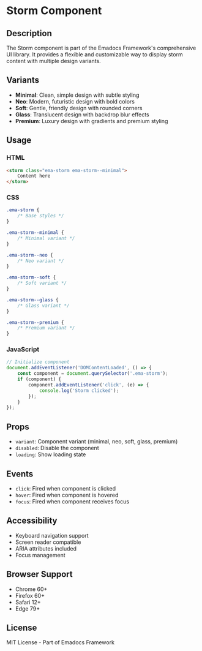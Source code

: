 # Storm Component

## Description
The Storm component is part of the Emadocs Framework's comprehensive UI library. It provides a flexible and customizable way to display storm content with multiple design variants.

## Variants
- **Minimal**: Clean, simple design with subtle styling
- **Neo**: Modern, futuristic design with bold colors
- **Soft**: Gentle, friendly design with rounded corners
- **Glass**: Translucent design with backdrop blur effects
- **Premium**: Luxury design with gradients and premium styling

## Usage

### HTML
```html
<storm class="ema-storm ema-storm--minimal">
    Content here
</storm>
```

### CSS
```css
.ema-storm {
    /* Base styles */
}

.ema-storm--minimal {
    /* Minimal variant */
}

.ema-storm--neo {
    /* Neo variant */
}

.ema-storm--soft {
    /* Soft variant */
}

.ema-storm--glass {
    /* Glass variant */
}

.ema-storm--premium {
    /* Premium variant */
}
```

### JavaScript
```javascript
// Initialize component
document.addEventListener('DOMContentLoaded', () => {
    const component = document.querySelector('.ema-storm');
    if (component) {
        component.addEventListener('click', (e) => {
            console.log('Storm clicked');
        });
    }
});
```

## Props
- `variant`: Component variant (minimal, neo, soft, glass, premium)
- `disabled`: Disable the component
- `loading`: Show loading state

## Events
- `click`: Fired when component is clicked
- `hover`: Fired when component is hovered
- `focus`: Fired when component receives focus

## Accessibility
- Keyboard navigation support
- Screen reader compatible
- ARIA attributes included
- Focus management

## Browser Support
- Chrome 60+
- Firefox 60+
- Safari 12+
- Edge 79+

## License
MIT License - Part of Emadocs Framework
